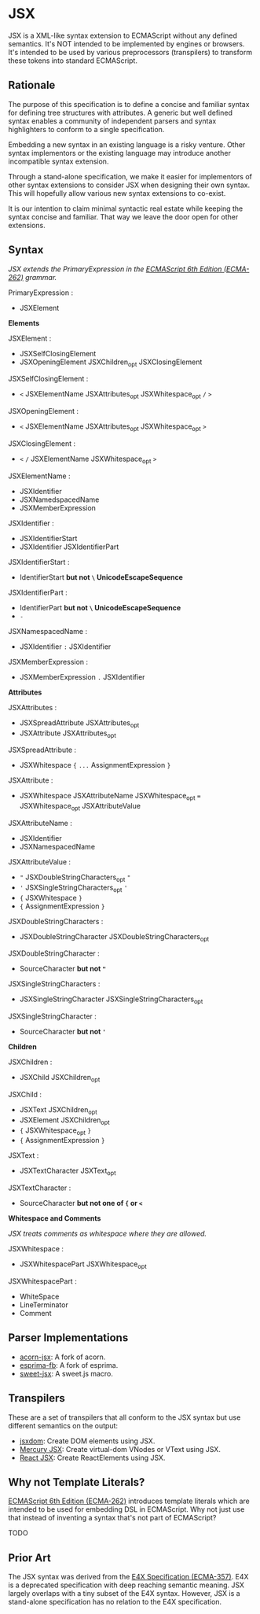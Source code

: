 JSX
===

JSX is a XML-like syntax extension to ECMAScript without any defined semantics. It's NOT intended to be implemented by engines or browsers. It's intended to be used by various preprocessors (transpilers) to transform these tokens into standard ECMAScript.

Rationale
---------

The purpose of this specification is to define a concise and familiar syntax for defining tree structures with attributes. A generic but well defined syntax enables a community of independent parsers and syntax highlighters to conform to a single specification.

Embedding a new syntax in an existing language is a risky venture. Other syntax implementors or the existing language may introduce another incompatible syntax extension.

Through a stand-alone specification, we make it easier for implementors of other syntax extensions to consider JSX when designing their own syntax. This will hopefully allow various new syntax extensions to co-exist.

It is our intention to claim minimal syntactic real estate while keeping the syntax concise and familiar. That way we leave the door open for other extensions.

Syntax
------

_JSX extends the PrimaryExpression in the [ECMAScript 6th Edition (ECMA-262)](http://people.mozilla.org/~jorendorff/es6-draft.html) grammar._

PrimaryExpression :
- JSXElement

__Elements__

JSXElement : 
- JSXSelfClosingElement 
- JSXOpeningElement JSXChildren<sub>opt</sub> JSXClosingElement

JSXSelfClosingElement :
- `<` JSXElementName JSXAttributes<sub>opt</sub> JSXWhitespace<sub>opt</sub> `/` `>`

JSXOpeningElement :
- `<` JSXElementName JSXAttributes<sub>opt</sub> JSXWhitespace<sub>opt</sub> `>`

JSXClosingElement :
- `<` `/` JSXElementName JSXWhitespace<sub>opt</sub> `>`

JSXElementName :
- JSXIdentifier
- JSXNamedspacedName
- JSXMemberExpression

JSXIdentifier :
- JSXIdentifierStart
- JSXIdentifier JSXIdentifierPart

JSXIdentifierStart :
- IdentifierStart __but not `\` UnicodeEscapeSequence__

JSXIdentifierPart :
- IdentifierPart __but not `\` UnicodeEscapeSequence__
- `-`

JSXNamespacedName :
- JSXIdentifier `:` JSXIdentifier

JSXMemberExpression :
- JSXMemberExpression `.` JSXIdentifier

__Attributes__

JSXAttributes : 
- JSXSpreadAttribute JSXAttributes<sub>opt</sub>
- JSXAttribute JSXAttributes<sub>opt</sub>

JSXSpreadAttribute :
- JSXWhitespace `{` `...` AssignmentExpression `}`

JSXAttribute : 
- JSXWhitespace JSXAttributeName JSXWhitespace<sub>opt</sub> `=` JSXWhitespace<sub>opt</sub> JSXAttributeValue

JSXAttributeName :
- JSXIdentifier
- JSXNamespacedName

JSXAttributeValue : 
- `"` JSXDoubleStringCharacters<sub>opt</sub> `"`
- `'` JSXSingleStringCharacters<sub>opt</sub> `'`
- `{` JSXWhitespace `}`
- `{` AssignmentExpression `}`

JSXDoubleStringCharacters : 
- JSXDoubleStringCharacter JSXDoubleStringCharacters<sub>opt</sub>

JSXDoubleStringCharacter : 
- SourceCharacter __but not `"`__

JSXSingleStringCharacters : 
- JSXSingleStringCharacter JSXSingleStringCharacters<sub>opt</sub>

JSXSingleStringCharacter : 
- SourceCharacter __but not `'`__

__Children__

JSXChildren : 
- JSXChild JSXChildren<sub>opt</sub>

JSXChild :
- JSXText JSXChildren<sub>opt</sub>
- JSXElement JSXChildren<sub>opt</sub>
- `{` JSXWhitespace<sub>opt</sub> `}`
- `{` AssignmentExpression `}`

JSXText :
- JSXTextCharacter JSXText<sub>opt</sub>

JSXTextCharacter :
- SourceCharacter __but not one of `{` or `<`__

__Whitespace and Comments__

_JSX treats comments as whitespace where they are allowed._

JSXWhitespace :
- JSXWhitespacePart JSXWhitespace<sub>opt</sub>

JSXWhitespacePart :
- WhiteSpace
- LineTerminator
- Comment

Parser Implementations
----------------------

- [acorn-jsx](https://github.com/RReverser/acorn-jsx): A fork of acorn.
- [esprima-fb](https://github.com/facebook/esprima): A fork of esprima.
- [sweet-jsx](https://github.com/andreypopp/sweet-jsx): A sweet.js macro.

Transpilers
-----------

These are a set of transpilers that all conform to the JSX syntax but use different semantics on the output:

- [jsxdom](https://github.com/vjeux/jsxdom): Create DOM elements using JSX.
- [Mercury JSX](https://github.com/Raynos/mercury-jsx): Create virtual-dom VNodes or VText using JSX. 
- [React JSX](http://facebook.github.io/react/docs/jsx-in-depth.html): Create ReactElements using JSX.

Why not Template Literals?
--------------------------

[ECMAScript 6th Edition (ECMA-262)](http://people.mozilla.org/~jorendorff/es6-draft.html) introduces template literals which are intended to be used for embedding DSL in ECMAScript. Why not just use that instead of inventing a syntax that's not part of ECMAScript?

TODO

Prior Art
---------

The JSX syntax was derived from the [E4X Specification (ECMA-357)](http://www.ecma-international.org/publications/standards/Ecma-357.htm). E4X is a deprecated specification with deep reaching semantic meaning. JSX largely overlaps with a tiny subset of the E4X syntax. However, JSX is a stand-alone specification has no relation to the E4X specification.

